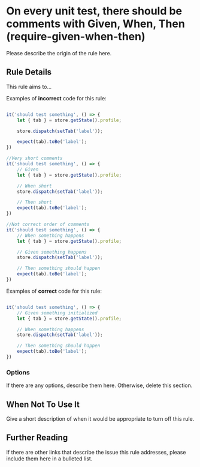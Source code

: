 # On every unit test, there should be comments with Given, When, Then (require-given-when-then)

Please describe the origin of the rule here.

## Rule Details

This rule aims to...

Examples of **incorrect** code for this rule:

```js

it('should test something', () => {
    let { tab } = store.getState().profile;

    store.dispatch(setTab('label'));

    expect(tab).toBe('label');
})

//Very short comments
it('should test something', () => {
    // Given 
    let { tab } = store.getState().profile;

    // When short
    store.dispatch(setTab('label'));

    // Then short
    expect(tab).toBe('label');
})

//Not correct order of comments
it('should test something', () => {
    // When something happens
    let { tab } = store.getState().profile;

    // Given something happens
    store.dispatch(setTab('label'));

    // Then something should happen
    expect(tab).toBe('label');
})
```

Examples of **correct** code for this rule:

```js

it('should test something', () => {
    // Given something initialized
    let { tab } = store.getState().profile;

    // When something happens
    store.dispatch(setTab('label'));

    // Then something should happen
    expect(tab).toBe('label');
})

```

### Options

If there are any options, describe them here. Otherwise, delete this section.

## When Not To Use It

Give a short description of when it would be appropriate to turn off this rule.

## Further Reading

If there are other links that describe the issue this rule addresses, please include them here in a bulleted list.
